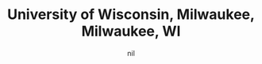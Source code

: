 ---
title: "University of Wisconsin, Milwaukee, Milwaukee, WI"
project_id: 
date: nil
conference_id: ""
presenters:
   - peter_bandettini
summary: "<p>University of Wisconsin, Milwaukee, Milwaukee, WI</p>"
file: /assets/presentations/T206.ppt
filename: T206.ppt
layout: presentation
---